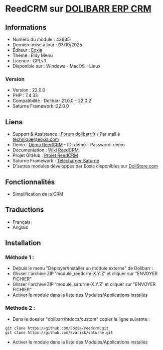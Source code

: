 # ReedCRM sur [DOLIBARR ERP CRM](https://dolibarr.org)

## Informations

- Numéro du module : 436351
- Dernière mise à jour : 03/10/2025
- Éditeur : [Eoxia](https://eoxia.com)
- Thème : Eldy Menu
- Licence : GPLv3
- Disponible sur : Windows - MacOS - Linux

### Version

- Version : 22.0.0
- PHP : 7.4.33
- Compatibilité : Dolibarr 21.0.0 - 22.0.2
- Saturne Framework :22.0.0

## Liens

- Support & Assistance : [Forum dolibarr.fr](https://dolibarr.fr) / Par mail à technique@eoxia.com
- Demo : [Demo ReedCRM](https://demodoli.digirisk.com) - ID: demo - Password: demo
- Documentation : [Wiki ReedCRM](https://wiki.dolibarr.org/index.php/Module_ReedCRM)
- Projet GitHub : [Projet ReedCRM](https://github.com/Eoxia/reedcrm/projects?query=is%3Aopen)
- Saturne Framework : [Télécharger Saturne](https://dolistore.com/fr/modules/1906-Saturne.html)
- D'autres modules développés par Eoxia disponibles sur [DoliStore.com](https://dolistore.com)

## Fonctionnalités

- Simplification de la CRM

## Traductions

- Français
- Anglais

## Installation

### Méthode 1 :

- Depuis le menu "Déployer/Installer un module externe" de Dolibarr :
- Glisser l'archive ZIP 'module_reedcrm-X.Y.Z' et cliquer sur "ENVOYER FICHIER"
- Glisser l'archive ZIP 'module_saturne-X.Y.Z' et cliquer sur "ENVOYER FICHIER"
- Activer le module dans la liste des Modules/Applications installés

### Méthode 2 :

- Dans le dossier "dolibarr/htdocs/custom" copier la ligne suivante :
``` 
git clone https://github.com/Eoxia/reedcrm.git
git clone https://github.com/Evarisk/saturne.git
```
- Activer le module dans la liste des Modules/Applications installés
